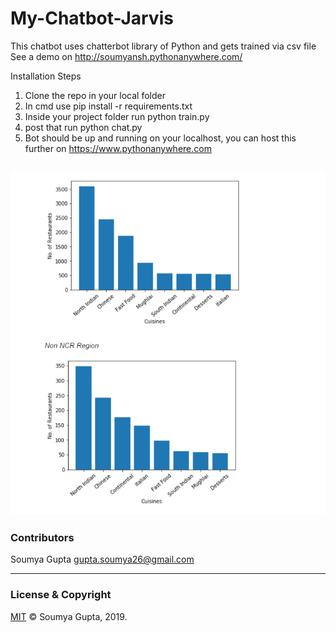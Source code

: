 # My-Chatbot-Jarvis

This chatbot uses chatterbot library of Python and gets trained via csv file
See a demo on http://soumyansh.pythonanywhere.com/

Installation Steps

 1. Clone the repo in your local folder
 2. In cmd use pip install -r requirements.txt
 3. Inside your project folder run python train.py
 4. post that run python chat.py
 5. Bot should be up and running on your localhost, you can host this further on https://www.pythonanywhere.com
 
 ![Optional Text](images/abc.png)
 ---
 ### Contributors
 Soumya Gupta <gupta.soumya26@gmail.com>

---
### License & Copyright
[MIT](https://choosealicense.com/licenses/mit/)
© Soumya Gupta, 2019.



